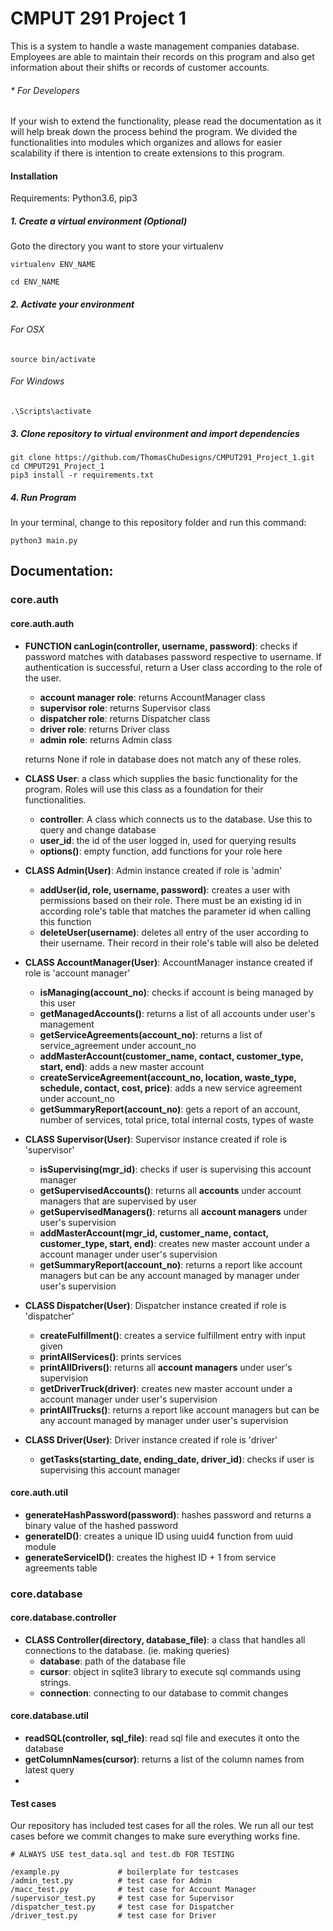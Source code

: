 # CMPUT 291 Project 1
This is a system to handle a waste management companies database. Employees are able to maintain their records on this program and also get information about their shifts or records of customer accounts.

###### * For Developers
If your wish to extend the functionality, please read the documentation as it will help break down the process behind the program. We divided the functionalities into modules which organizes and allows for easier scalability if there is intention to create extensions to this program.

#### Installation

Requirements: Python3.6, pip3

##### 1. Create a virtual environment (Optional)

Goto the directory you want to store your virtualenv
```
virtualenv ENV_NAME

cd ENV_NAME
```

##### 2. Activate your environment

###### For OSX

```
source bin/activate
```

###### For Windows

```
.\Scripts\activate
```

##### 3. Clone repository to virtual environment and import dependencies
```
git clone https://github.com/ThomasChuDesigns/CMPUT291_Project_1.git
cd CMPUT291_Project_1
pip3 install -r requirements.txt
```

##### 4. Run Program
In your terminal, change to this repository folder and run this command:
```
python3 main.py
```

## Documentation:
### core.auth 
#### core.auth.auth
* **FUNCTION canLogin(controller, username, password)**: checks if password matches with databases password respective to username. If authentication is successful, return a User class according to the role of the user.
	* **account manager role**: returns AccountManager class
	*  **supervisor role**: returns Supervisor class
	*  **dispatcher role**: returns Dispatcher class
	*  **driver role**: returns Driver class
	*  **admin role**: returns Admin class

	returns None if role in database does not match any of these roles.
* **CLASS User**: a class which supplies the basic functionality for the program. Roles will use this class as a foundation for their functionalities.
	* **controller**: A class which connects us to the database. Use this to query and change database
	* **user_id**: the id of the user logged in, used for querying results
	* **options()**: empty function, add functions for your role here
* **CLASS Admin(User)**: Admin instance created if role is 'admin'
	* **addUser(id, role, username, password)**: creates a user with permissions based on their role. There must be an existing id in according role's table that matches the parameter id  when calling this function
	* **deleteUser(username)**: deletes all entry of the user according to their username. Their record in their role's table will also be deleted

* **CLASS AccountManager(User)**: AccountManager instance created if role is 'account manager'
	* **isManaging(account_no)**: checks if account is being managed by this user
	* **getManagedAccounts()**: returns a list of all accounts under user's management
	* **getServiceAgreements(account_no)**: returns a list of service_agreement  under account_no
	* **addMasterAccount(customer_name, contact, customer_type, start, end)**: adds a new master account
	* **createServiceAgreement(account_no, location, waste_type, schedule, contact, cost, price)**: adds a new service agreement under account_no
	* **getSummaryReport(account_no)**: gets a report of an account, number of services, total price, total internal costs, types of waste

* **CLASS Supervisor(User)**: Supervisor instance created if role is 'supervisor'
	* **isSupervising(mgr_id)**: checks if user is supervising this account manager
	* **getSupervisedAccounts()**: returns all **accounts** under account managers that are supervised by user
	* **getSupervisedManagers()**: returns all **account managers** under user's supervision
	* **addMasterAccount(mgr_id, customer_name, contact, customer_type, start, end)**: creates new master account under a account manager under user's supervision
	* **getSummaryReport(account_no)**: returns a report like account managers but can be any account managed by manager under user's supervision

* **CLASS Dispatcher(User)**: Dispatcher instance created if role is 'dispatcher'
	* **createFulfillment()**: creates a service fulfillment entry with input given
	* **printAllServices()**: prints services 
	* **printAllDrivers()**: returns all **account managers** under user's supervision
	* **getDriverTruck(driver)**: creates new master account under a account manager under user's supervision
	* **printAllTrucks()**: returns a report like account managers but can be any account managed by manager under user's supervision

* **CLASS Driver(User)**: Driver instance created if role is 'driver'
	* **getTasks(starting_date, ending_date, driver_id)**: checks if user is supervising this account manager

#### core.auth.util
* **generateHashPassword(password)**: hashes password and returns a binary value of the hashed password
* **generateID()**: creates a unique ID using uuid4 function from uuid module
* **generateServiceID()**: creates the highest ID + 1 from service agreements table

### core.database
#### core.database.controller
* **CLASS Controller(directory, database_file)**: a class that handles all connections to the database. (ie. making queries)
	* **database**: path of the database file
	* **cursor**: object in sqlite3 library to execute sql commands using strings.
	* **connection**: connecting to our database to commit changes
#### core.database.util
* **readSQL(controller, sql_file)**: read sql file and executes it onto the database
* **getColumnNames(cursor)**: returns a list of the column names from latest query
* 
#### Test cases
Our repository has included test cases for all the roles. We run all our test cases before we commit changes to make sure everything works fine.

```
# ALWAYS USE test_data.sql and test.db FOR TESTING

/example.py				# boilerplate for testcases
/admin_test.py			# test case for Admin
/macc_test.py 			# test case for Account Manager
/supervisor_test.py 	# test case for Supervisor
/dispatcher_test.py 	# test case for Dispatcher
/driver_test.py 		# test case for Driver
```